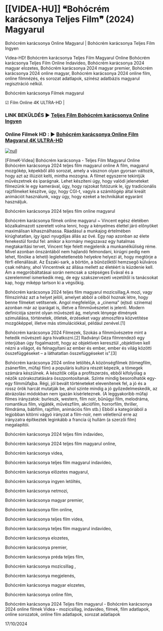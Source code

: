 # [[VIDEA-HU]] ❝Bohócrém karácsonya Teljes Film❞ (2024) Magyarul




Bohócrém karácsonya Online Magyarul | Bohócrém karácsonya Teljes Film Ingyen

Videa-HD! Bohócrém karácsonya Teljes Film Magyarul Online Bohócrém karácsonya Teljes Film Online Indavideo, Bohócrém karácsonya 2024 magyar elozetes, Bohócrém karácsonya 2024 magyar premier, Bohócrém karácsonya 2024 online magyar, Bohócrém karácsonya 2024 online film, online filmnézés, és sorozat adatlapok, színész adatbázis magyarul regisztráció nélkül.

Bohócrém karácsonya Filmek magyarul

☑ Film Online 4K ULTRA-HD |

### LINK BEKÜLDÉS ▶️ [Teljes Film Bohócrém karácsonya Online Ingyen](https://t.co/PA1j5im9vm)

### Online Filmek HD : ▶️ [Bohócrém karácsonya Online Film Magyarul 4K ULTRA-HD](https://t.co/PA1j5im9vm)

[![null](https://static.wixstatic.com/media/855a25_043b5abeb4ae4d35ac003198e7fe56ed~mv2.gif)](https://t.co/PA1j5im9vm)

[FilmeK-Videa] Bohócrém karácsonya - Teljes Film Magyarul Online Bohócrém karácsonya 2024 teljes film magyarul online A film, magyarul mozgókép, képekből álló sorozat, amely a vásznon olyan gyorsan változik, hogy azt az illúziót kelti, mintha mozogna. A filmet egyszerre tekintjük művészetnek és iparágnak. Lehet készíteni úgy, hogy valódi jeleneteket filmezünk le egy kamerával, úgy, hogy rajzokat fotózunk le, így tradicionális rajzfilmeket készítve, úgy, hogy CGI-t, vagyis a számítógép által kreált animációt használunk, vagy úgy, hogy ezeket a technikákat egyaránt használjuk.

Bohócrém karácsonya 2024 teljes film online magyarul

Bohócrém karácsonya filmek online magyarul ~ Vincent egész életében közalkalmazott szeretett volna lenni, hogy a kényelmes élettel járó előnyöket maximálisan kihasználhassa. Ráadásul a munkajog értelmében kirúghatatlan, így igazi nyugdíjas állás az övé. Egy nap azonban az élete fenekestül fordul fel: amikor a kormány megszavaz egy hatalmas megtakarítási tervet, Vincent feje felett megjelenik a munkanélküliség réme. Mivel azonban önszántából nem hajlandó felmondani, kirúgni pedig nem lehet, főnöke a lehető leglehetetlenebb helyekre helyezi át, hogy megtörje a férfi ellenállását. Az Északi-sark, a börtön, a bűnözőktől hemzsegő külváros csak néhány, ahol Vincentnek az állása mellett az életéért is küzdenie kell. Ám a megpróbáltatásai során nemcsak a szépséges Evával és a szerelemmel ismerkedik meg, de egy szakszervezeti vezetőtől is tanácsokat kap, hogy miképp tartson ki a végsőkig.

Bohócrém karácsonya 2024 teljes film magyarul mozicsillag,A mozi, vagy filmszínház azt a helyet jelöli, amelyet abból a célból hoznak létre, hogy benne filmeket vetítsenek. Angol megfelelője, a „cinema” (ejtsd: szinema) azonban már az iparágat is, illetve a filmművészetet is jelenti. Modern definíciója szerint olyan művészeti ág, melynek lényege élmények szimulálása, történetek, ötletek, érzéseket vagy atmoszféra közvetítése mozgóképpel, illetve más stimulációkkal, például zenével.[1]

Bohócrém karácsonya 2024 Filmezek, Szokás a filmművészetre mint a hetedik művészeti ágra hivatkozni.[2] Radványi Géza filmrendező egy interjúban úgy fogalmazott, hogy az objektíven keresztül „objektíven kell nézni a világot, és felnagyítani az ember és ember, ember és világ közötti összefüggéseket – a láthatatlan összefüggéseket is”.[3]

Bohócrém karácsonya 2024 online letöltés,A közönségfilmek (tömegfilm, zsánerfilm, műfaji film) a populáris kultúra részét képezik, a tömegek számára készülnek. A készítők célja a profitszerzés, ebből kifolyólag a nézők szórakoztatására összpontosítanak. Szinte mindig besorolhatók egy-egy filmműfajba. Régi, jól bevált történeteket elevenítenek fel, a jó és a rossz örök harcát mutatják be, ahol szinte mindig a jó győzedelmeskedik, az ábrázolási módokban nem igazán kísérleteznek. (A leggyakoribb műfaji filmes irányzatok: burleszk, western, film noir, bűnügyi film, melodráma, romantikus film, vígjáték, művészfilm, akciófilm, horrorfilm, thriller, filmdráma, bábfilm, rajzfilm, animációs film stb.) Ebből a kategóriából a legjobban kitörni vágyó irányzat a film-noir, nem véletlenül erre az irányzatra építkeztek leginkább a francia új hullám (a szerzői film) megalapítói.

Bohócrém karácsonya 2024 teljes film indavideo,

Bohócrém karácsonya 2024 teljes film magyarul online,

Bohócrém karácsonya videa,

Bohócrém karácsonya teljes film magyarul indavideo,

Bohócrém karácsonya előzetes magyarul,

Bohócrém karácsonya ingyen letöltés,

Bohócrém karácsonya netmozi,

Bohócrém karácsonya magyar premier,

Bohócrém karácsonya film online,

Bohócrém karácsonya teljes film videa,

Bohócrém karácsonya teljes film magyarul indavideo,

Bohócrém karácsonya elozetes,

Bohócrém karácsonya premier,

Bohócrém karácsonya préda teljes film,

Bohócrém karácsonya mozicsillag ,

Bohócrém karácsonya megjelenés,

Bohócrém karácsonya magyar elozetes,

Bohócrém karácsonya online film,

Bohócrém karácsonya 2024 Teljes film magyarul - Bohócrém karácsonya 2024 online filmek Videa - mozicsillag, indavideo, filmek, film adatlapok, online sorozatok, online film adatlapok, sorozat adatlapok

17/10/2024
